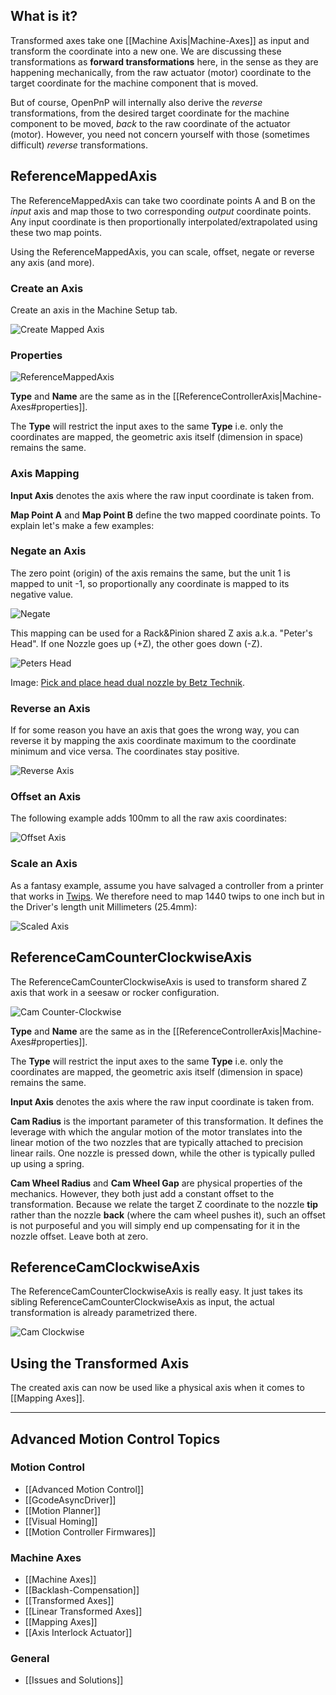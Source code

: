 ## What is it?

Transformed axes take one [[Machine Axis|Machine-Axes]] as input and transform the coordinate into a new one. We are discussing these transformations as **forward transformations** here, in the sense as they are happening mechanically, from the raw actuator (motor) coordinate to the target coordinate for the machine component that is moved. 

But of course, OpenPnP will internally also derive the _reverse_ transformations, from the desired target coordinate for the machine component to be moved, _back_ to the raw coordinate of the actuator (motor). However, you need not concern yourself with those (sometimes difficult) _reverse_ transformations. 

## ReferenceMappedAxis

The ReferenceMappedAxis can take two coordinate points A and B on the _input_ axis and map those to two corresponding _output_ coordinate points. Any input coordinate is then proportionally interpolated/extrapolated using these two map points. 

Using the ReferenceMappedAxis, you can scale, offset, negate or reverse any axis (and more). 

### Create an Axis

Create an axis in the Machine Setup tab.

![Create Mapped Axis](https://user-images.githubusercontent.com/9963310/95983710-67517280-0e22-11eb-9d90-ef4526970692.png)

### Properties

![ReferenceMappedAxis](https://user-images.githubusercontent.com/9963310/95984469-87cdfc80-0e23-11eb-9f43-2a83b906632e.png)

**Type** and **Name** are the same as in the [[ReferenceControllerAxis|Machine-Axes#properties]]. 

The **Type** will restrict the input axes to the same **Type** i.e. only the coordinates are mapped, the geometric axis itself (dimension in space) remains the same. 

### Axis Mapping

**Input Axis** denotes the axis where the raw input coordinate is taken from. 

**Map Point A** and **Map Point B** define the two mapped coordinate points. To explain let's make a few examples:

### Negate an Axis

The zero point (origin) of the axis remains the same, but the unit 1 is mapped to unit -1, so proportionally any coordinate is mapped to its negative value. 

![Negate](https://user-images.githubusercontent.com/9963310/95986818-dcbf4200-0e26-11eb-82a2-c91fb1866b10.png)

This mapping can be used for a Rack&Pinion shared Z axis a.k.a. "Peter's Head". If one Nozzle goes up (+Z), the other goes down (-Z).

![Peters Head](https://user-images.githubusercontent.com/9963310/95987574-e8f7cf00-0e27-11eb-9d89-4a538268eea3.png)

Image: [Pick and place head dual nozzle by Betz Technik](https://www.betztechnik.ca/store/p34/Pick_and_Place_head_-_dual_nozzle_-_OpenPnP_compatible.html#).

### Reverse an Axis

If for some reason you have an axis that goes the wrong way, you can reverse it by mapping the axis coordinate maximum to the coordinate minimum and vice versa. The coordinates stay positive.

![Reverse Axis](https://user-images.githubusercontent.com/9963310/95988924-dbdbdf80-0e29-11eb-9fcb-c5c91d9a3944.png)

### Offset an Axis

The following example adds 100mm to all the raw axis coordinates:

![Offset Axis](https://user-images.githubusercontent.com/9963310/95989202-3e34e000-0e2a-11eb-9b36-6d62f25ab7e9.png)

### Scale an Axis

As a fantasy example, assume you have salvaged a controller from a printer that works in [Twips](https://en.wikipedia.org/wiki/Twip). We therefore need to map 1440 twips to one inch but in the Driver's length unit Millimeters (25.4mm):

![Scaled Axis](https://user-images.githubusercontent.com/9963310/95990392-bcde4d00-0e2b-11eb-82d7-97d6c6337412.png)

## ReferenceCamCounterClockwiseAxis

The ReferenceCamCounterClockwiseAxis is used to transform shared Z axis that work in a seesaw or rocker configuration. 

![Cam Counter-Clockwise](https://user-images.githubusercontent.com/9963310/95992296-19426c00-0e2e-11eb-98d1-ddfdbdfd5f04.png) 

**Type** and **Name** are the same as in the [[ReferenceControllerAxis|Machine-Axes#properties]]. 

The **Type** will restrict the input axes to the same **Type** i.e. only the coordinates are mapped, the geometric axis itself (dimension in space) remains the same. 

**Input Axis** denotes the axis where the raw input coordinate is taken from. 

**Cam Radius** is the important parameter of this transformation. It defines the leverage with which the angular motion of the motor translates into the linear motion of the two nozzles that are typically attached to precision linear rails. One nozzle is pressed down, while the other is typically pulled up using a spring. 

**Cam Wheel Radius** and **Cam Wheel Gap** are physical properties of the mechanics. However, they both just add a constant offset to the transformation. Because we relate the target Z coordinate to the nozzle **tip** rather than the nozzle **back** (where the cam wheel pushes it), such an offset is not purposeful and you will simply end up compensating for it in the nozzle offset. Leave both at zero.

## ReferenceCamClockwiseAxis

The ReferenceCamCounterClockwiseAxis is really easy. It just takes its sibling ReferenceCamCounterClockwiseAxis as input, the actual transformation is already parametrized there.

![Cam Clockwise](https://user-images.githubusercontent.com/9963310/95995093-56f4c400-0e31-11eb-8b15-f90cd5e171d7.png)

## Using the Transformed Axis

The created axis can now be used like a physical axis when it comes to [[Mapping Axes]].

___

## Advanced Motion Control Topics

### Motion Control
- [[Advanced Motion Control]]
- [[GcodeAsyncDriver]]
- [[Motion Planner]]
- [[Visual Homing]]
- [[Motion Controller Firmwares]]

### Machine Axes
- [[Machine Axes]]
- [[Backlash-Compensation]]
- [[Transformed Axes]]
- [[Linear Transformed Axes]]
- [[Mapping Axes]] 
- [[Axis Interlock Actuator]]

### General
- [[Issues and Solutions]]
